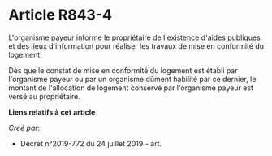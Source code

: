 # Article R843-4

L'organisme payeur informe le propriétaire de l'existence d'aides publiques et des lieux d'information pour réaliser les
travaux de mise en conformité du logement.

Dès que le constat de mise en conformité du logement est établi par l'organisme payeur ou par un organisme dûment habilité
par ce dernier, le montant de l'allocation de logement conservé par l'organisme payeur est versé au propriétaire.

**Liens relatifs à cet article**

_Créé par_:

  - Décret n°2019-772 du 24 juillet 2019 - art.
